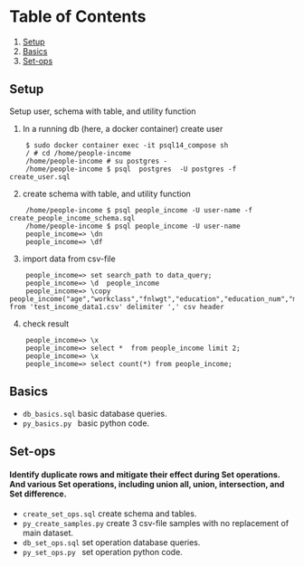 # Table of Contents
1. [Setup](#setup)
2. [Basics](#basics)
3. [Set-ops](#set-ops)



## Setup
 Setup user, schema with table, and utility function 

1. In a running db (here, a docker container) create user
``` 
    $ sudo docker container exec -it psql14_compose sh
    / # cd /home/people-income
    /home/people-income # su postgres -
    /home/people-income $ psql  postgres  -U postgres -f create_user.sql 
```

2. create schema with table, and utility function
``` 
    /home/people-income $ psql people_income -U user-name -f  create_people_income_schema.sql
    /home/people-income $ psql people_income -U user-name
    people_income=> \dn
    people_income=> \df
```

3. import data from csv-file
```
    people_income=> set search_path to data_query;
    people_income=> \d  people_income
    people_income=> \copy  people_income("age","workclass","fnlwgt","education","education_num","marital_status","occupation","relationship","sex","capital_gain","capital_loss","hours_per_week","native_country","income") from 'test_income_data1.csv' delimiter ',' csv header
``` 
4. check result
```
    people_income=> \x
    people_income=> select *  from people_income limit 2;
    people_income=> \x
    people_income=> select count(*) from people_income;
```

## Basics

- ```db_basics.sql``` basic database queries.
- ```py_basics.py ```  basic python code.


## Set-ops

#### Identify duplicate rows and mitigate their effect during Set operations. And various Set operations, including union all, union, intersection, and Set difference.

- ```create_set_ops.sql``` create schema and tables.
- ```py_create_samples.py``` create 3 csv-file samples with no replacement of main dataset.
- ```db_set_ops.sql``` set operation database queries.
- ```py_set_ops.py ```  set operation python code.

